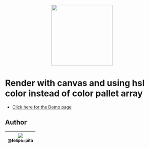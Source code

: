 <p align="center">
    <img src="https://github.com/filipedeschamps/doom-fire-algorithm/blob/master/playground/render-with-canvas-and-hsl-colors/demo.gif?raw=true" width="200">
</p>

# Render with canvas and using hsl color instead of color pallet array

- [Click here for the Demo page](https://filipedeschamps.github.io/doom-fire-algorithm/playground/render-with-canvas-and-hsl-colors/)

## Author

| [<img src="https://avatars0.githubusercontent.com/u/1231655?v=3&s=115"><br><sub>@felipe-pita</sub>](https://github.com/felipe-pita) |
| :---: |